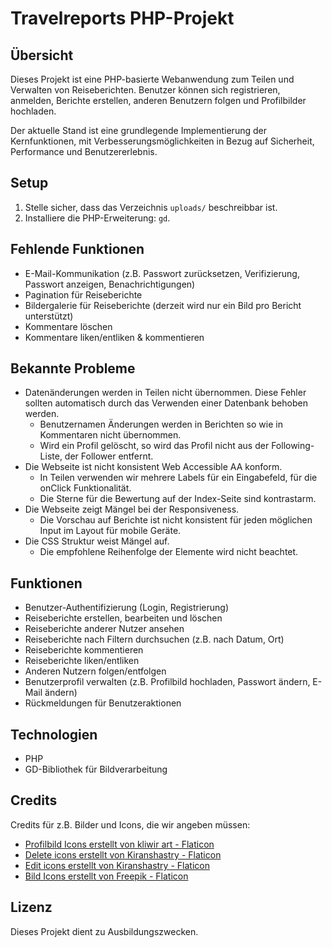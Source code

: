 # Travelreports PHP-Projekt

## Übersicht

Dieses Projekt ist eine PHP-basierte Webanwendung zum Teilen und Verwalten von Reiseberichten. Benutzer können sich registrieren, anmelden, Berichte erstellen, anderen Benutzern folgen und Profilbilder hochladen.

Der aktuelle Stand ist eine grundlegende Implementierung der Kernfunktionen, mit Verbesserungsmöglichkeiten in Bezug auf Sicherheit, Performance und Benutzererlebnis.

## Setup
1. Stelle sicher, dass das Verzeichnis `uploads/` beschreibbar ist.
2. Installiere die PHP-Erweiterung: `gd`.

## Fehlende Funktionen
- E-Mail-Kommunikation (z.B. Passwort zurücksetzen, Verifizierung, Passwort anzeigen, Benachrichtigungen)
- Pagination für Reiseberichte
- Bildergalerie für Reiseberichte (derzeit wird nur ein Bild pro Bericht unterstützt)
- Kommentare löschen
- Kommentare liken/entliken & kommentieren

## Bekannte Probleme
- Datenänderungen werden in Teilen nicht übernommen. Diese Fehler sollten automatisch durch das Verwenden einer Datenbank behoben werden.
    - Benutzernamen Änderungen werden in Berichten so wie in Kommentaren nicht übernommen.
    - Wird ein Profil gelöscht, so wird das Profil nicht aus der Following-Liste, der Follower entfernt.
- Die Webseite ist nicht konsistent Web Accessible AA konform.
  - In Teilen verwenden wir mehrere Labels für ein Eingabefeld, für die onClick Funktionalität.
  - Die Sterne für die Bewertung auf der Index-Seite sind kontrastarm.
- Die Webseite zeigt Mängel bei der Responsiveness.
  - Die Vorschau auf Berichte ist nicht konsistent für jeden möglichen Input im Layout für mobile Geräte.
- Die CSS Struktur weist Mängel auf.
  - Die empfohlene Reihenfolge der Elemente wird nicht beachtet.
## Funktionen

- Benutzer-Authentifizierung (Login, Registrierung)
- Reiseberichte erstellen, bearbeiten und löschen
- Reiseberichte anderer Nutzer ansehen
- Reiseberichte nach Filtern durchsuchen (z.B. nach Datum, Ort)
- Reiseberichte kommentieren
- Reiseberichte liken/entliken
- Anderen Nutzern folgen/entfolgen
- Benutzerprofil verwalten (z.B. Profilbild hochladen, Passwort ändern, E-Mail ändern)
- Rückmeldungen für Benutzeraktionen



## Technologien
- PHP
- GD-Bibliothek für Bildverarbeitung

## Credits
Credits für z.B. Bilder und Icons, die wir angeben müssen:

- <a href="https://www.flaticon.com/de/kostenlose-icons/profilbild" title="profilbild Icons">Profilbild Icons erstellt von kliwir art \- Flaticon</a>
- <a href="https://www.flaticon.com/free-icons/delete" title="delete icons">Delete icons erstellt von Kiranshastry \- Flaticon</a>
- <a href="https://www.flaticon.com/free-icons/edit" title="edit icons">Edit icons erstellt von Kiranshastry \- Flaticon</a>
- <a href="https://www.flaticon.com/de/kostenlose-icons/bild" title="bild Icons">Bild Icons erstellt von Freepik - Flaticon</a>

## Lizenz
Dieses Projekt dient zu Ausbildungszwecken.